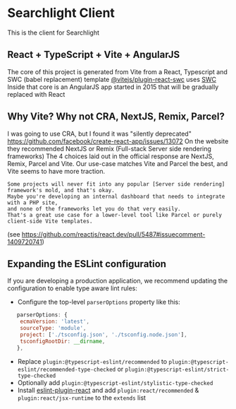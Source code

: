 # Searchlight Client
This is the client for Searchlight

## React + TypeScript + Vite + AngularJS

The core of this project is generated from Vite from a React, Typescript and SWC (babel replacement) template
[@vitejs/plugin-react-swc](https://github.com/vitejs/vite-plugin-react-swc) uses [SWC](https://swc.rs/)
Inside that core is an AngularJS app started in 2015 that will be gradually replaced with React


## Why Vite? Why not CRA, NextJS, Remix, Parcel?
I was going to use CRA, but I found it was "silently deprecated" https://github.com/facebook/create-react-app/issues/13072
On the website they recommended NextJS or Remix (Full-stack Server side rendering frameworks)
The 4 choices laid out in the official response are NextJS, Remix, Parcel and Vite.
Our use-case matches Vite and Parcel the best, and Vite seems to have more traction.
```
Some projects will never fit into any popular [Server side rendering] framework's mold, and that's okay.
Maybe you're developing an internal dashboard that needs to integrate with a PHP site, 
and none of the frameworks let you do that very easily.
That's a great use case for a lower-level tool like Parcel or purely client-side Vite templates.
```
(see https://github.com/reactjs/react.dev/pull/5487#issuecomment-1409720741)

## Expanding the ESLint configuration

If you are developing a production application, we recommend updating the configuration to enable type aware lint rules:

- Configure the top-level `parserOptions` property like this:

```js
   parserOptions: {
    ecmaVersion: 'latest',
    sourceType: 'module',
    project: ['./tsconfig.json', './tsconfig.node.json'],
    tsconfigRootDir: __dirname,
   },
```

- Replace `plugin:@typescript-eslint/recommended` to `plugin:@typescript-eslint/recommended-type-checked` or `plugin:@typescript-eslint/strict-type-checked`
- Optionally add `plugin:@typescript-eslint/stylistic-type-checked`
- Install [eslint-plugin-react](https://github.com/jsx-eslint/eslint-plugin-react) and add `plugin:react/recommended` & `plugin:react/jsx-runtime` to the `extends` list
